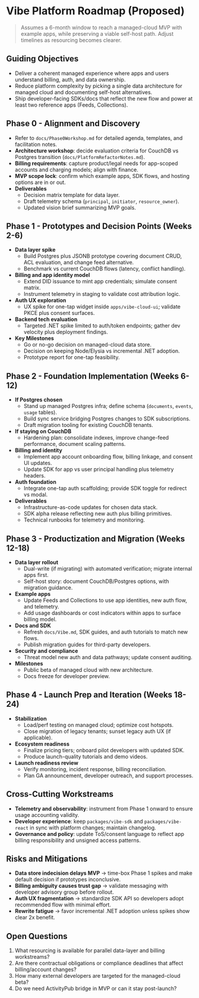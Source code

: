 # Vibe Platform Roadmap (Proposed)

> Assumes a 6-month window to reach a managed-cloud MVP with example apps, while preserving a viable self-host path. Adjust timelines as resourcing becomes clearer.

## Guiding Objectives
- Deliver a coherent managed experience where apps and users understand billing, auth, and data ownership.
- Reduce platform complexity by picking a single data architecture for managed cloud and documenting self-host alternatives.
- Ship developer-facing SDKs/docs that reflect the new flow and power at least two reference apps (Feeds, Collections).

## Phase 0 - Alignment and Discovery
- Refer to `docs/Phase0Workshop.md` for detailed agenda, templates, and facilitation notes.
- **Architecture workshop**: decide evaluation criteria for CouchDB vs Postgres transition (`docs/PlatformRefactorNotes.md`).
- **Billing requirements**: capture product/legal needs for app-scoped accounts and charging models; align with finance.
- **MVP scope lock**: confirm which example apps, SDK flows, and hosting options are in or out.
- **Deliverables**
  - Decision matrix template for data layer.
  - Draft telemetry schema (`principal`, `initiator`, `resource_owner`).
  - Updated vision brief summarizing MVP goals.
## Phase 1 - Prototypes and Decision Points (Weeks 2-6)
- **Data layer spike**
  - Build Postgres plus JSONB prototype covering document CRUD, ACL evaluation, and change feed alternative.
  - Benchmark vs current CouchDB flows (latency, conflict handling).
- **Billing and app identity model**
  - Extend DID issuance to mint app credentials; simulate consent matrix.
  - Instrument telemetry in staging to validate cost attribution logic.
- **Auth UX exploration**
  - UX spike for one-tap widget inside `apps/vibe-cloud-ui`; validate PKCE plus consent surfaces.
- **Backend tech evaluation**
  - Targeted .NET spike limited to auth/token endpoints; gather dev velocity plus deployment findings.
- **Key Milestones**
  - Go or no-go decision on managed-cloud data store.
  - Decision on keeping Node/Elysia vs incremental .NET adoption.
  - Prototype report for one-tap feasibility.

## Phase 2 - Foundation Implementation (Weeks 6-12)
- **If Postgres chosen**
  - Stand up managed Postgres infra; define schema (`documents`, `events`, `usage` tables).
  - Build sync service bridging Postgres changes to SDK subscriptions.
  - Draft migration tooling for existing CouchDB tenants.
- **If staying on CouchDB**
  - Hardening plan: consolidate indexes, improve change-feed performance, document scaling patterns.
- **Billing and identity**
  - Implement app account onboarding flow, billing linkage, and consent UI updates.
  - Update SDK for app vs user principal handling plus telemetry headers.
- **Auth foundation**
  - Integrate one-tap auth scaffolding; provide SDK toggle for redirect vs modal.
- **Deliverables**
  - Infrastructure-as-code updates for chosen data stack.
  - SDK alpha release reflecting new auth plus billing primitives.
  - Technical runbooks for telemetry and monitoring.

## Phase 3 - Productization and Migration (Weeks 12-18)
- **Data layer rollout**
  - Dual-write (if migrating) with automated verification; migrate internal apps first.
  - Self-host story: document CouchDB/Postgres options, with migration guidance.
- **Example apps**
  - Update Feeds and Collections to use app identities, new auth flow, and telemetry.
  - Add usage dashboards or cost indicators within apps to surface billing model.
- **Docs and SDK**
  - Refresh `docs/Vibe.md`, SDK guides, and auth tutorials to match new flows.
  - Publish migration guides for third-party developers.
- **Security and compliance**
  - Threat model new auth and data pathways; update consent auditing.
- **Milestones**
  - Public beta of managed cloud with new architecture.
  - Docs freeze for developer preview.

## Phase 4 - Launch Prep and Iteration (Weeks 18-24)
- **Stabilization**
  - Load/perf testing on managed cloud; optimize cost hotspots.
  - Close migration of legacy tenants; sunset legacy auth UX (if applicable).
- **Ecosystem readiness**
  - Finalize pricing tiers; onboard pilot developers with updated SDK.
  - Produce launch-quality tutorials and demo videos.
- **Launch readiness review**
  - Verify monitoring, incident response, billing reconciliation.
  - Plan GA announcement, developer outreach, and support processes.

## Cross-Cutting Workstreams
- **Telemetry and observability**: instrument from Phase 1 onward to ensure usage accounting validity.
- **Developer experience**: keep `packages/vibe-sdk` and `packages/vibe-react` in sync with platform changes; maintain changelog.
- **Governance and policy**: update ToS/consent language to reflect app billing responsibility and unsigned access patterns.

## Risks and Mitigations
- **Data store indecision delays MVP** -> time-box Phase 1 spikes and make default decision if prototypes inconclusive.
- **Billing ambiguity causes trust gap** -> validate messaging with developer advisory group before rollout.
- **Auth UX fragmentation** -> standardize SDK API so developers adopt recommended flow with minimal effort.
- **Rewrite fatigue** -> favor incremental .NET adoption unless spikes show clear 2x benefit.

## Open Questions
1. What resourcing is available for parallel data-layer and billing workstreams?
2. Are there contractual obligations or compliance deadlines that affect billing/account changes?
3. How many external developers are targeted for the managed-cloud beta?
4. Do we need ActivityPub bridge in MVP or can it stay post-launch?




